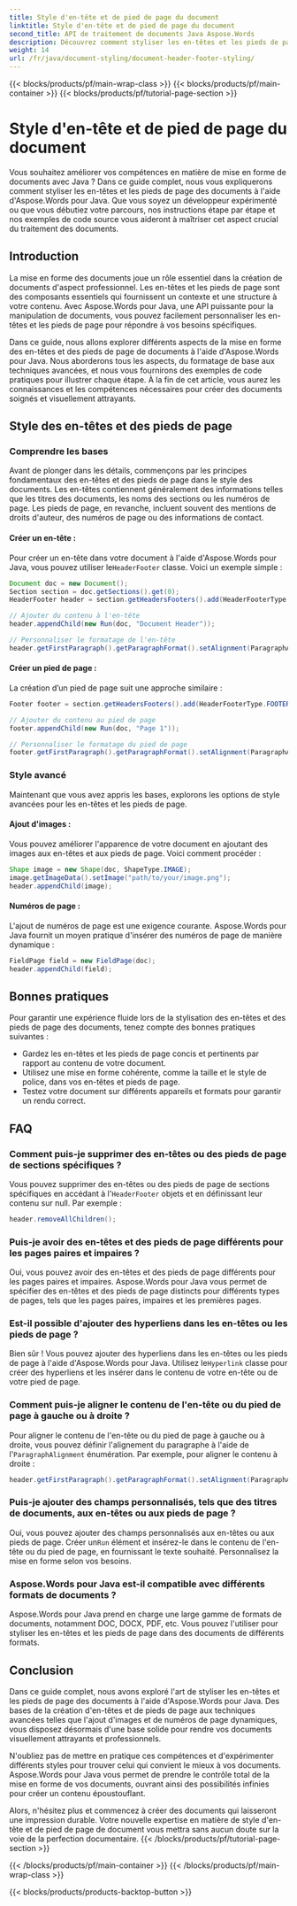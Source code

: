 ```yaml
---
title: Style d'en-tête et de pied de page du document
linktitle: Style d'en-tête et de pied de page du document
second_title: API de traitement de documents Java Aspose.Words
description: Découvrez comment styliser les en-têtes et les pieds de page de documents à l'aide d'Aspose.Words pour Java dans ce guide détaillé. Instructions étape par étape et code source inclus.
weight: 14
url: /fr/java/document-styling/document-header-footer-styling/
---
```


{{< blocks/products/pf/main-wrap-class >}}
{{< blocks/products/pf/main-container >}}
{{< blocks/products/pf/tutorial-page-section >}}

# Style d'en-tête et de pied de page du document

Vous souhaitez améliorer vos compétences en matière de mise en forme de documents avec Java ? Dans ce guide complet, nous vous expliquerons comment styliser les en-têtes et les pieds de page des documents à l'aide d'Aspose.Words pour Java. Que vous soyez un développeur expérimenté ou que vous débutiez votre parcours, nos instructions étape par étape et nos exemples de code source vous aideront à maîtriser cet aspect crucial du traitement des documents.


## Introduction

La mise en forme des documents joue un rôle essentiel dans la création de documents d'aspect professionnel. Les en-têtes et les pieds de page sont des composants essentiels qui fournissent un contexte et une structure à votre contenu. Avec Aspose.Words pour Java, une API puissante pour la manipulation de documents, vous pouvez facilement personnaliser les en-têtes et les pieds de page pour répondre à vos besoins spécifiques.

Dans ce guide, nous allons explorer différents aspects de la mise en forme des en-têtes et des pieds de page de documents à l'aide d'Aspose.Words pour Java. Nous aborderons tous les aspects, du formatage de base aux techniques avancées, et nous vous fournirons des exemples de code pratiques pour illustrer chaque étape. À la fin de cet article, vous aurez les connaissances et les compétences nécessaires pour créer des documents soignés et visuellement attrayants.

## Style des en-têtes et des pieds de page

### Comprendre les bases

Avant de plonger dans les détails, commençons par les principes fondamentaux des en-têtes et des pieds de page dans le style des documents. Les en-têtes contiennent généralement des informations telles que les titres des documents, les noms des sections ou les numéros de page. Les pieds de page, en revanche, incluent souvent des mentions de droits d'auteur, des numéros de page ou des informations de contact.

#### Créer un en-tête :

 Pour créer un en-tête dans votre document à l'aide d'Aspose.Words pour Java, vous pouvez utiliser le`HeaderFooter` classe. Voici un exemple simple :

```java
Document doc = new Document();
Section section = doc.getSections().get(0);
HeaderFooter header = section.getHeadersFooters().add(HeaderFooterType.HEADER_PRIMARY);

// Ajouter du contenu à l'en-tête
header.appendChild(new Run(doc, "Document Header"));

// Personnaliser le formatage de l'en-tête
header.getFirstParagraph().getParagraphFormat().setAlignment(ParagraphAlignment.CENTER);
```

#### Créer un pied de page :

La création d’un pied de page suit une approche similaire :

```java
Footer footer = section.getHeadersFooters().add(HeaderFooterType.FOOTER_PRIMARY);

// Ajouter du contenu au pied de page
footer.appendChild(new Run(doc, "Page 1"));

// Personnaliser le formatage du pied de page
footer.getFirstParagraph().getParagraphFormat().setAlignment(ParagraphAlignment.CENTER);
```

### Style avancé

Maintenant que vous avez appris les bases, explorons les options de style avancées pour les en-têtes et les pieds de page.

#### Ajout d'images :

Vous pouvez améliorer l'apparence de votre document en ajoutant des images aux en-têtes et aux pieds de page. Voici comment procéder :

```java
Shape image = new Shape(doc, ShapeType.IMAGE);
image.getImageData().setImage("path/to/your/image.png");
header.appendChild(image);
```

#### Numéros de page :

L'ajout de numéros de page est une exigence courante. Aspose.Words pour Java fournit un moyen pratique d'insérer des numéros de page de manière dynamique :

```java
FieldPage field = new FieldPage(doc);
header.appendChild(field);
```

## Bonnes pratiques

Pour garantir une expérience fluide lors de la stylisation des en-têtes et des pieds de page des documents, tenez compte des bonnes pratiques suivantes :

- Gardez les en-têtes et les pieds de page concis et pertinents par rapport au contenu de votre document.
- Utilisez une mise en forme cohérente, comme la taille et le style de police, dans vos en-têtes et pieds de page.
- Testez votre document sur différents appareils et formats pour garantir un rendu correct.

## FAQ

### Comment puis-je supprimer des en-têtes ou des pieds de page de sections spécifiques ?

 Vous pouvez supprimer des en-têtes ou des pieds de page de sections spécifiques en accédant à l'`HeaderFooter` objets et en définissant leur contenu sur null. Par exemple :

```java
header.removeAllChildren();
```

### Puis-je avoir des en-têtes et des pieds de page différents pour les pages paires et impaires ?

Oui, vous pouvez avoir des en-têtes et des pieds de page différents pour les pages paires et impaires. Aspose.Words pour Java vous permet de spécifier des en-têtes et des pieds de page distincts pour différents types de pages, tels que les pages paires, impaires et les premières pages.

### Est-il possible d'ajouter des hyperliens dans les en-têtes ou les pieds de page ?

 Bien sûr ! Vous pouvez ajouter des hyperliens dans les en-têtes ou les pieds de page à l'aide d'Aspose.Words pour Java. Utilisez le`Hyperlink` classe pour créer des hyperliens et les insérer dans le contenu de votre en-tête ou de votre pied de page.

### Comment puis-je aligner le contenu de l'en-tête ou du pied de page à gauche ou à droite ?

 Pour aligner le contenu de l'en-tête ou du pied de page à gauche ou à droite, vous pouvez définir l'alignement du paragraphe à l'aide de l'`ParagraphAlignment` énumération. Par exemple, pour aligner le contenu à droite :

```java
header.getFirstParagraph().getParagraphFormat().setAlignment(ParagraphAlignment.RIGHT);
```

### Puis-je ajouter des champs personnalisés, tels que des titres de documents, aux en-têtes ou aux pieds de page ?

 Oui, vous pouvez ajouter des champs personnalisés aux en-têtes ou aux pieds de page. Créer un`Run` élément et insérez-le dans le contenu de l'en-tête ou du pied de page, en fournissant le texte souhaité. Personnalisez la mise en forme selon vos besoins.

### Aspose.Words pour Java est-il compatible avec différents formats de documents ?

Aspose.Words pour Java prend en charge une large gamme de formats de documents, notamment DOC, DOCX, PDF, etc. Vous pouvez l'utiliser pour styliser les en-têtes et les pieds de page dans des documents de différents formats.

## Conclusion

Dans ce guide complet, nous avons exploré l'art de styliser les en-têtes et les pieds de page des documents à l'aide d'Aspose.Words pour Java. Des bases de la création d'en-têtes et de pieds de page aux techniques avancées telles que l'ajout d'images et de numéros de page dynamiques, vous disposez désormais d'une base solide pour rendre vos documents visuellement attrayants et professionnels.

N'oubliez pas de mettre en pratique ces compétences et d'expérimenter différents styles pour trouver celui qui convient le mieux à vos documents. Aspose.Words pour Java vous permet de prendre le contrôle total de la mise en forme de vos documents, ouvrant ainsi des possibilités infinies pour créer un contenu époustouflant.

Alors, n'hésitez plus et commencez à créer des documents qui laisseront une impression durable. Votre nouvelle expertise en matière de style d'en-tête et de pied de page de document vous mettra sans aucun doute sur la voie de la perfection documentaire.
{{< /blocks/products/pf/tutorial-page-section >}}

{{< /blocks/products/pf/main-container >}}
{{< /blocks/products/pf/main-wrap-class >}}

{{< blocks/products/products-backtop-button >}}
